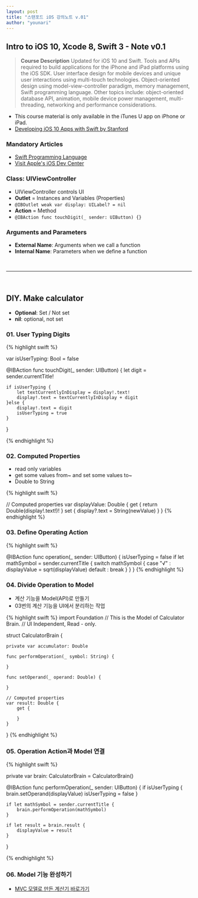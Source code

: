 ```yaml
---
layout: post
title: "스탠포드 iOS 강의노트 v.01"
author: "younari"
---
```



## Intro to iOS 10, Xcode 8, Swift 3 - Note v0.1

> **Course Description** Updated for iOS 10 and Swift. Tools and APIs required to build applications for the iPhone and iPad platforms using the iOS SDK. User interface design for mobile devices and unique user interactions using multi-touch technologies. Object-oriented design using model-view-controller paradigm, memory management, Swift programming language. Other topics include: object-oriented database API, animation, mobile device power management, multi-threading, networking and performance considerations.

- This course material is only available in the iTunes U app on iPhone or iPad.
- [Developing iOS 10 Apps with Swift
by Stanford](https://itunes.apple.com/us/course/developing-ios-10-apps-with-swift/id1198467120)

### Mandatory Articles
- [Swift Programming Language](https://developer.apple.com/swift/)
- [Visit Apple's iOS Dev Center](https://developer.apple.com/)



### Class: UIViewController
- UIViewController controls UI
- **Outlet** = Instances and Variables (Properties)
- `@IBOutlet weak var display: UILabel? = nil`
- **Action** = Method
- `@IBAction func touchDigit(_ sender: UIButton) {}`


### Arguments and Parameters
- **External Name**: Arguments when we call a function
- **Internal Name**: Parameters when we define a function

<br>
<hr>
<br>

## DIY. Make calculator
- **Optional**: Set / Not set
- **nil**: optional, not set


### 01. User Typing Digits

{% highlight swift %}

var isUserTyping: Bool = false
    
@IBAction func touchDigit(_ sender: UIButton) {
    let digit = sender.currentTitle!
    
    if isUserTyping {
        let textCurrentlyInDisplay = display!.text!
        display!.text = textCurrentlyInDisplay + digit
    }else {
        display!.text = digit
        isUserTyping = true
    }
}

{% endhighlight %}


### 02. Computed Properties
- read only variables
- get some values from~ and set some values to~
- Double to String


{% highlight swift %}

// Computed properties
var displayValue: Double {
    get {
        return Double(display!.text!)!
    }
    set {
        display?.text = String(newValue)
    }
}
{% endhighlight %}


### 03. Define Operating Action
{% highlight swift %}

@IBAction func operation(_ sender: UIButton) {
    isUserTyping = false
    if let mathSymbol = sender.currentTitle {
        switch mathSymbol {
        case "√" :
            displayValue = sqrt(displayValue)
        default :
            break
        }
    }
}
{% endhighlight %}


### 04. Divide Operation to Model
- 계산 기능을 Model(API)로 만들기
- 03번의 계산 기능을 UI에서 분리하는 작업

{% highlight swift %}
import Foundation
//  This is the Model of Calculator Brain.
//  UI Independent, Read - only.

struct CalculatorBrain {
    
    private var accumulator: Double
    
    func performOperation(_ symbol: String) {
  
    }
    
    func setOperand(_ operand: Double) {
      
    }
    
    // Computed properties
    var result: Double {
        get {
            
        }
    }
}
{% endhighlight %}


### 05. Operation Action과 Model 연결

{% highlight swift %}

private var brain: CalculatorBrain = CalculatorBrain()

@IBAction func performOperation(_ sender: UIButton) {
    if isUserTyping {
        brain.setOperand(displayValue)
        isUserTyping = false
    }
    
    if let mathSymbol = sender.currentTitle {
        brain.performOperation(mathSymbol)
    }
    
    if let result = brain.result {
        displayValue = result
    }
}
    
{% endhighlight %}


### 06. Model 기능 완성하기
- [MVC 모델로 만든 계산기 바로가기](https://younari.github.io/2017-09-15/Calculator_05)